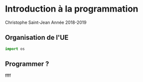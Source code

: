 # Introduction à la programmation

Christophe Saint-Jean 
Année 2018-2019

## Organisation de l'UE

```python
import os
```
## Programmer ?

ffff
<!--stackedit_data:
eyJoaXN0b3J5IjpbNTUwOTA0Nzg2XX0=
-->